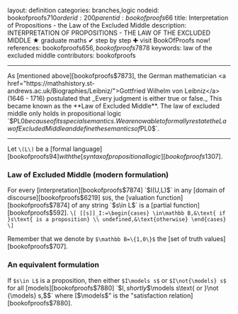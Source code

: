 layout: definition
categories: branches,logic
nodeid: bookofproofs$710
orderid: 200
parentid: bookofproofs$66
title: Interpretation of Propositions - the Law of the Excluded Middle
description: INTERPRETATION OF PROPOSITIONS - THE LAW OF THE EXCLUDED MIDDLE ★ graduate maths ✔ step by step ✚ visit BookOfProofs now!
references: bookofproofs$656,bookofproofs$7878
keywords: law of the excluded middle
contributors: bookofproofs


---
As [mentioned above][bookofproofs$7873], the German mathematician <a href="https://mathshistory.st-andrews.ac.uk/Biographies/Leibniz/">Gottfried Wilhelm von Leibniz</a> (1646 - 1716) postulated that _Every judgment is either true or false._ This became known as the **Law of Excluded Middle**. The law of excluded middle only holds in propositional logic `$PL0$` because of its special semantics. We are now able to formally restate the Law of Excluded Middle and define the semantics of `$PL0$`.

---

Let `\(L\)` be a [formal language][bookofproofs$94] with the [syntax of propositional logic][bookofproofs$1307].
### Law of Excluded Middle (modern formulation)

For every [interpretation][bookofproofs$7874] `$I(U,L)$` in any [domain of discourse][bookofproofs$6219] `$U$`, the  [valuation function][bookofproofs$7874] of any string `$s\in L$` is a [partial function][bookofproofs$592].
`\[
[[s]]_I:=\begin{cases}
\in\mathbb B,&\text{ if }s\text{ is a proposition} \\
undefined,&\text{otherwise}
\end{cases}
\]`

Remember that we denote by `$\mathbb B=\{1,0\}$` the [set of truth values][bookofproofs$707].
### An equivalent formulation 

If `$s\in L$` is a proposition, then either `$I\models s$`  or `$I\not{\models} s$` for all [models][bookofproofs$7880] `$I$`, shortly `$$\models s\text{ or }\not {\models} s,$$` where [$\models$" is the "satisfaction relation][bookofproofs$7880].
